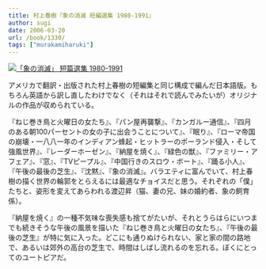 ```yaml
---
title: 村上春樹『象の消滅 短編選集 1980-1991』
author: sugi
date: 2006-03-20
url: /book/1330/
tags: ["murakamiharuki"]
---
```

<a href="http://www.amazon.co.jp/exec/obidos/ASIN/4103534168/chezsugi-22/ref=nosim/" name="amazletlink" target="_blank"><img src="http://i1.wp.com/ecx.images-amazon.com/images/I/51MPNNDX4HL.SL160.jpg?w=660" alt="「象の消滅」 短篇選集 1980-1991" class="alignleft" data-recalc-dims="1" /></a>

アメリカで翻訳・出版された村上春樹の短編集と同じ構成で編んだ日本語版。もちろん英語から訳し直したわけでなく（それはそれで読んでみたいが）オリジナルの作品が収められている。

『ねじ巻き鳥と火曜日の女たち』、『パン屋再襲撃』、『カンガルー通信』、『四月のある朝100パーセントの女の子に出会うことについて』、『眠り』、『ローマ帝国の崩壊・一八八一年のインディアン蜂起・ヒットラーのポーランド侵入・そして強風世界』、『レーダーホーゼン』、『納屋を焼く』、『緑色の獣』、『ファミリー・アフェア』、『窓』、『TVピープル』、『中国行きのスロウ・ボート』、『踊る小人』、『午後の最後の芝生』、『沈黙』、『象の消滅』。バラエティに富んでいて、村上春樹の描く世界の輪郭をとらえるには最適なチョイスだと思う。それぞれの「僕」たちと、姿形を変えてあらわれる渡辺昇（猫、妻の兄、妹の婚約者、象の飼育係）。

『納屋を焼く』の一種不気味な喪失感も捨てがたいが、それとうらはらにいつまでも続きそうな午後の風景を描いた『ねじ巻き鳥と火曜日の女たち』、『午後の最後の芝生』が特に気に入った。どこにも通りぬけられない、家と家の間の路地で、あるいは郊外の高台の芝生で、時間はしばし流れるのを忘れる。ぼくにとってのユートピアだ。

